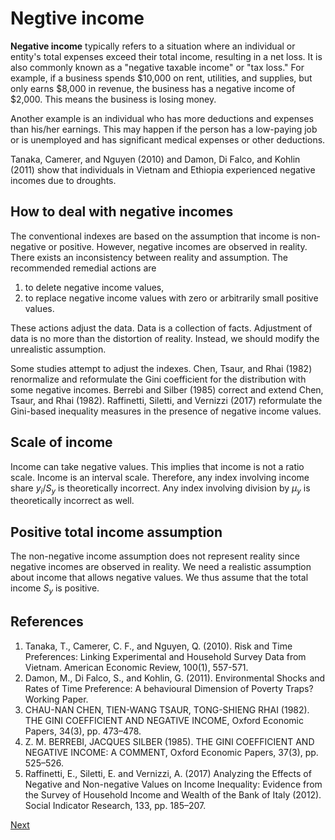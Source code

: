 # Negtive income

**Negative income** typically refers to a situation where an individual or entity's total expenses exceed their total income, resulting in a net loss.
It is also commonly known as a "negative taxable income" or "tax loss."
For example, if a business spends $10,000 on rent, utilities, and supplies, but only earns $8,000 in revenue, the business has a negative income of $2,000.
This means the business is losing money.

Another example is an individual who has more deductions and expenses than his/her earnings.
This may happen if the person has a low-paying job or is unemployed and has significant medical expenses or other deductions.

Tanaka, Camerer, and Nguyen (2010) and Damon, Di Falco, and Kohlin (2011) show that individuals in Vietnam and Ethiopia experienced negative incomes due to droughts.

## How to deal with negative incomes

The conventional indexes are based on the assumption that income is non-negative or positive.
However, negative incomes are observed in reality.
There exists an inconsistency between reality and assumption.
The recommended remedial actions are

1. to delete negative income values,
2. to replace negative income values with zero or arbitrarily small positive values.

These actions adjust the data. Data is a collection of facts. Adjustment of data is no more than the distortion of reality. Instead, we should modify the unrealistic assumption.

Some studies attempt to adjust the indexes. Chen, Tsaur, and Rhai (1982) renormalize and reformulate the Gini coefficient for the distribution with some negative incomes. Berrebi and Silber (1985) correct and extend Chen, Tsaur, and Rhai (1982). Raffinetti, Siletti, and Vernizzi (2017) reformulate the Gini-based inequality measures in the presence of negative income values.

## Scale of income

Income can take negative values.
This implies that income is not a ratio scale.
Income is an interval scale.
Therefore, any index involving income share $y_i / S_y$ is theoretically incorrect.
Any index involving division by $\mu_y$ is theoretically incorrect as well.

## Positive total income assumption

The non-negative income assumption does not represent reality since negative incomes are observed in reality.
We need a realistic assumption about income that allows negative values.
We thus assume that the total income $S_y$ is positive.

## References

1. Tanaka, T., Camerer, C. F., and Nguyen, Q. (2010). Risk and Time Preferences: Linking Experimental and Household Survey Data from Vietnam. American Economic Review, 100(1), 557-571.
2. Damon, M., Di Falco, S., and Kohlin, G. (2011). Environmental Shocks and Rates of Time Preference: A behavioural Dimension of Poverty Traps? Working Paper.
3. CHAU-NAN CHEN, TIEN-WANG TSAUR, TONG-SHIENG RHAI (1982). THE GINI COEFFICIENT AND NEGATIVE INCOME, Oxford Economic Papers, 34(3), pp. 473–478.
4. Z. M. BERREBI, JACQUES SILBER (1985). THE GINI COEFFICIENT AND NEGATIVE INCOME: A COMMENT, Oxford Economic Papers, 37(3), pp. 525–526.
5. Raffinetti, E., Siletti, E. and Vernizzi, A. (2017) Analyzing the Effects of Negative and Non-negative Values on Income Inequality: Evidence from the Survey of Household Income and Wealth of the Bank of Italy (2012). Social Indicator Research, 133, pp. 185–207.

[Next](./Equality.md)
